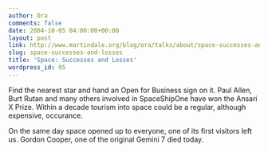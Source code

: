 ```yaml
---
author: Ora
comments: false
date: 2004-10-05 04:00:00+00:00
layout: post
link: http://www.martindale.org/blog/ora/talks/about/space-successes-and-losses
slug: space-successes-and-losses
title: 'Space: Successes and Losses'
wordpress_id: 95
---
```


Find the nearest star and hand an Open for Business sign on it. Paul Allen, Burt Rutan and many others involved in SpaceShipOne have won the Ansari X Prize. Within a decade tourism into space could be a regular, although expensive, occurance.
  

  
On the same day space opened up to everyone, one of its first visitors left us. Gordon Cooper, one of the original Gemini 7 died today.
  

